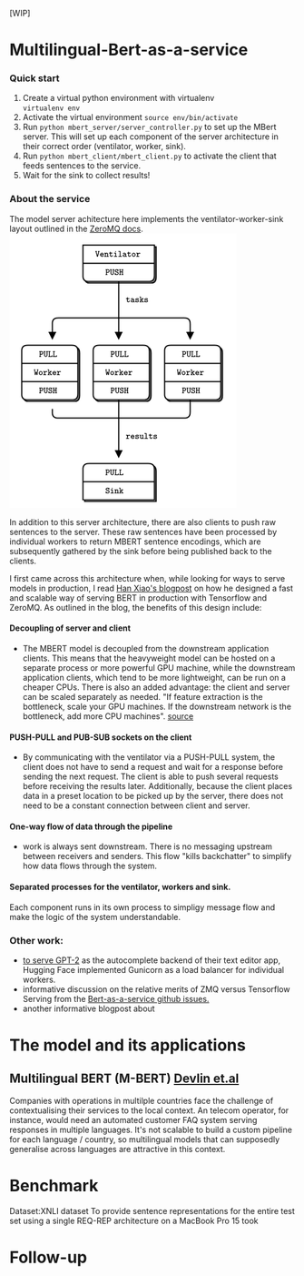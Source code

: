 [WIP]

# Multilingual-Bert-as-a-service
### Quick start 
1. Create a virtual python environment with virtualenv  
`virtualenv env`
2. Activate the virtual environment 
`source env/bin/activate`
3. Run `python mbert_server/server_controller.py` to set up the MBert server. This will set up each component of the server architecture in their correct order (ventilator, worker, sink). 
3. Run `python mbert_client/mbert_client.py` to activate the client that feeds sentences to the service. 
4. Wait for the sink to collect results! 

### About the service 

The model server achitecture here implements the ventilator-worker-sink layout outlined in the [ZeroMQ docs](http://zguide.zeromq.org/page:all#Divide-and-Conquer).
![vent-worker](vent-worker.png)

In addition to this server architecture, there are also clients to push raw sentences to the server. These raw sentences have been processed by individual workers to return MBERT sentence encodings, which are subsequently gathered by the sink before being published back to the clients. 

I first came across this architecture when, while looking for ways to serve models in production, I read [Han Xiao's blogpost]( https://hanxiao.io/2019/01/02/Serving-Google-BERT-in-Production-using-Tensorflow-and-ZeroMQ/) on how he designed a fast and scalable way of serving BERT in production with Tensorflow and ZeroMQ. As outlined in the blog, the benefits of this design include: 

#### Decoupling of server and client 
- The MBERT model is decoupled from the downstream application clients. This means that the heavyweight model can be hosted on a separate process or more powerful GPU machine, while the downstream application clients, which tend to be more lightweight, can be run on a cheaper CPUs. There is also an added advantage: the client and server can be scaled separately as needed. "If feature extraction is the bottleneck, scale your GPU machines. If the downstream network is the bottleneck, add more CPU machines". [source](https://github.com/hanxiao/bert-as-service/issues/70)

#### PUSH-PULL and PUB-SUB sockets on the client
- By communicating with the ventilator via a PUSH-PULL system, the client does not have to send a request and wait for a response before sending the next request. The client is able to push several requests before receiving the results later. Additionally, because the client places data in a preset location to be picked up by the server, there does not need to be a constant connection between client and server. 

#### One-way flow of data through the pipeline 
- work is always sent downstream. There is no messaging upstream between receivers and senders. This flow "kills backchatter" to simplify how data flows through the system. 

#### Separated processes for the ventilator, workers and sink. 
Each component runs in its own process to simpligy message flow and make the logic of the system understandable.

### Other work:  
- [to serve GPT-2](https://medium.com/huggingface/scaling-a-massive-state-of-the-art-deep-learning-model-in-production-8277c5652d5f) as the autocomplete backend of their text editor app, Hugging Face implemented Gunicorn as a load balancer for individual workers. 
- informative discussion on the relative merits of ZMQ versus Tensorflow Serving from the [Bert-as-a-service github issues.](https://github.com/hanxiao/bert-as-service/issues/70)
- another informative blogpost about 

# The model and its applications  
## Multilingual BERT (M-BERT) [Devlin et.al](https://github.com/google-research/bert/blob/master/multilingual.md)
Companies with operations in multilple countries face the challenge of contextualising their services to the local context. An telecom operator, for instance, would need an automated customer FAQ system serving responses in multiple languages. It's not scalable to build a custom pipeline for each language / country, so multilingual models that can supposedly generalise across languages are attractive in this context. 

# Benchmark 
Dataset:XNLI dataset 
To provide sentence representations for the entire test set using a single REQ-REP architecture on a MacBook Pro 15 took 

# Follow-up 


